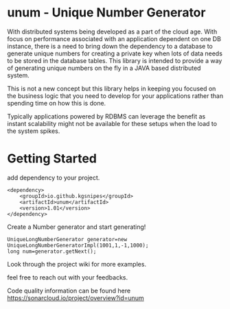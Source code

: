 # unum - Unique Number Generator

With distributed systems being developed as a part of the cloud age. With focus on performance associated with an application dependent on one DB instance, there is a need to bring down the dependency to a database to generate unique numbers for creating a private key when lots of data needs to be stored in the database tables. This library is intended to provide a way of generating unique numbers on the fly in a JAVA based distributed system.

This is not a new concept but this library helps in keeping you focused on the business logic that you need to develop for your applications rather than spending time on how this is done.

Typically applications powered by RDBMS can leverage the benefit as instant scalability might not be available for these setups when the load to the system spikes.

# Getting Started

add dependency to your project.


```
<dependency>
    <groupId>io.github.kgsnipes</groupId>
    <artifactId>unum</artifactId>
    <version>1.01</version>
</dependency>
```


Create a Number generator and start generating!


  ```
  UniqueLongNumberGenerator generator=new UniqueLongNumberGeneratorImpl(1001,1,-1,1000);
  long num=generator.getNext();
  ```

Look through the project wiki for more examples.

feel free to reach out with your feedbacks.


Code quality information can be found here
https://sonarcloud.io/project/overview?id=unum